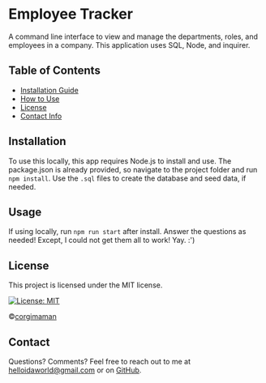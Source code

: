 # Employee Tracker

A command line interface to view and manage the departments, roles, and employees in a company. This application uses SQL, Node, and inquirer.

## Table of Contents
* [Installation Guide](#Installation)
* [How to Use](#Usage)
* [License](#License)
* [Contact Info](#Contact)

## Installation
To use this locally, this app requires Node.js to install and use. The package.json is already provided, so navigate to the project folder and run `npm install`. Use the `.sql` files to create the database and seed data, if needed.

## Usage
If using locally, run `npm run start` after install. Answer the questions as needed! Except, I could not get them all to work! Yay. :')

## License
This project is licensed under the MIT license.

[![License: MIT](https://img.shields.io/badge/License-MIT-blueviolet.svg)](https://opensource.org/licenses/MIT)

©[corgimaman](https://github.com/corgimaman)

## Contact
Questions? Comments? Feel free to reach out to me at helloidaworld@gmail.com or on [GitHub](https://github.com/corgimaman).